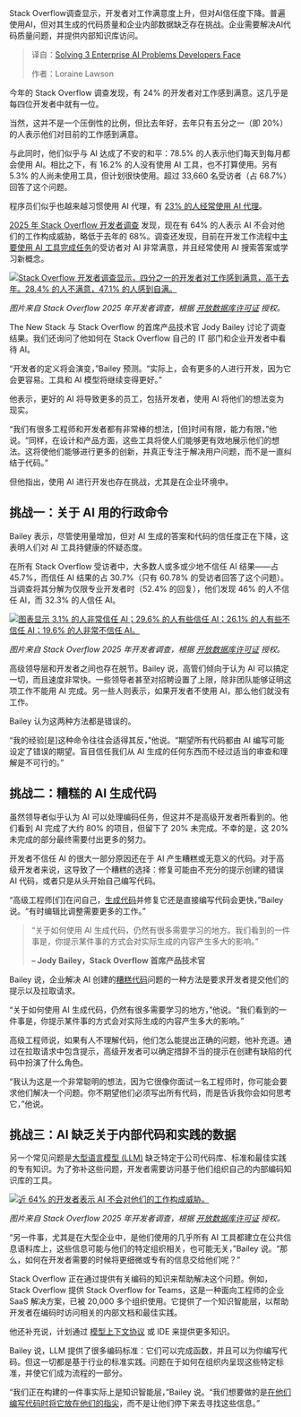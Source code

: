 <!--
title: 攻克开发者面临的3大企业AI难题
cover: https://cdn.thenewstack.io/media/2025/09/97662511-2025stackoverflowdevelopersurvey.jpg
summary: Stack Overflow调查显示，开发者对工作满意度上升，但对AI信任度下降。普遍使用AI，但对其生成的代码质量和企业内部数据缺乏存在挑战。企业需要解决AI代码质量问题，并提供内部知识库访问。
-->

Stack Overflow调查显示，开发者对工作满意度上升，但对AI信任度下降。普遍使用AI，但对其生成的代码质量和企业内部数据缺乏存在挑战。企业需要解决AI代码质量问题，并提供内部知识库访问。

> 译自：[Solving 3 Enterprise AI Problems Developers Face](https://thenewstack.io/solving-3-enterprise-ai-problems-developers-face/)
> 
> 作者：Loraine Lawson

今年的 Stack Overflow 调查发现，有 24% 的开发者对工作感到满意。这几乎是每四位开发者中就有一位。

当然，这并不是一个压倒性的比例，但比去年好，去年只有五分之一（即 20%）的人表示他们对目前的工作感到满意。

与此同时，他们似乎与 AI 达成了不安的和平：78.5% 的人表示他们每天到每月都会使用 AI。相比之下，有 16.2% 的人没有使用 AI 工具，也不打算使用。另有 5.3% 的人尚未使用工具，但计划很快使用。超过 33,660 名受访者（占 68.7%）回答了这个问题。

程序员们似乎也越来越习惯使用 AI 代理，有 [23% 的人经常使用 AI 代理](https://thenewstack.io/23-of-devs-regularly-use-ai-agents-per-stack-overflow-survey/)。

[2025 年 Stack Overflow 开发者调查](https://survey.stackoverflow.co/2025/) 发现，现在有 64% 的人表示 AI 不会对他们的工作构成威胁，略低于去年的 68%。调查还发现，目前在开发工作流程中[主要使用 AI 工具完成任务](https://thenewstack.io/ai-combined-with-agile-lets-developers-focus-on-craft/)的受访者对 AI 非常满意，并且经常使用 AI 搜索答案或学习新概念。

[![Stack Overflow 开发者调查显示，四分之一的开发者对工作感到满意，高于去年。28.4% 的人不满意，47.1% 的人感到自满。](https://cdn.thenewstack.io/media/2025/09/d0a703aa-stackoverflow-dev-survey-2025-work-job-satisfaction-job-sat-social.png)](https://cdn.thenewstack.io/media/2025/09/d0a703aa-stackoverflow-dev-survey-2025-work-job-satisfaction-job-sat-social.png)

*图片来自 Stack Overflow 2025 年开发者调查，根据 [开放数据库许可证](https://opendatacommons.org/licenses/odbl/) 授权。*

The New Stack 与 Stack Overflow 的首席产品技术官 Jody Bailey 讨论了调查结果。我们还询问了他如何在 Stack Overflow 自己的 IT 部门和企业开发者中看待 AI。

“开发者的定义将会演变，”Bailey 预测。“实际上，会有更多的人进行开发，因为它会更容易。工具和 AI 模型将继续变得更好。”

他表示，更好的 AI 将导致更多的员工，包括开发者，使用 AI 将他们的想法变为现实。

“我们有很多工程师和开发者都有非常棒的想法，[但]时间有限，能力有限，”他说。“同样，在设计和产品方面，这些工具将使人们能够更有效地展示他们的想法。这将使他们能够进行更多的创新，并真正专注于解决用户问题，而不是一直纠结于代码。”

但他指出，使用 AI 进行开发也存在挑战，尤其是在企业环境中。

## 挑战一：关于 AI 用的行政命令

Bailey 表示，尽管使用量增加，但对 AI 生成的答案和代码的信任度正在下降，这表明人们对 AI 工具持健康的怀疑态度。

在所有 Stack Overflow 受访者中，大多数人或多或少地不信任 AI 结果——占 45.7%，而信任 AI 结果的占 30.7%（只有 60.78% 的受访者回答了这个问题）。当调查将其分解为仅限专业开发者时（52.4% 的回复），他们发现 46% 的人不信任 AI，而 32.3% 的人信任 AI。

[![图表显示 3.1% 的人非常信任 AI；29.6% 的人有些信任 AI；26.1% 的人有些不信任 AI；19.6% 的人非常不信任 AI。](https://cdn.thenewstack.io/media/2025/09/0f1c7776-stackoverflow-dev-survey-2025-ai-developer-tools-ai-acc-social.png)](https://cdn.thenewstack.io/media/2025/09/0f1c7776-stackoverflow-dev-survey-2025-ai-developer-tools-ai-acc-social.png)

*图片来自 Stack Overflow 2025 年开发者调查，根据 [开放数据库许可证](https://opendatacommons.org/licenses/odbl/) 授权。*

高级领导层和开发者之间也存在脱节。Bailey 说，高管们倾向于认为 AI 可以搞定一切，而且速度非常快。一些领导者甚至对招聘设置了上限，除非团队能够证明这项工作不能用 AI 完成。另一些人则表示，如果开发者不使用 AI，那么他们就没有工作。

Bailey 认为这两种方法都是错误的。

“我的经验[是]这种命令往往会适得其反，”他说。“期望所有代码都由 AI 编写可能设定了错误的期望。盲目信任我们从 AI 生成的任何东西而不经过适当的审查和理解是不可行的。”

## 挑战二：糟糕的 AI 生成代码

虽然领导者似乎认为 AI 可以处理编码任务，但这并不是高级开发者所看到的。他们看到 AI 完成了大约 80% 的项目，但留下了 20% 未完成。不幸的是，这 20% 未完成的部分最终需要付出更多的努力。

开发者不信任 AI 的很大一部分原因还在于 AI 产生糟糕或无意义的代码。对于高级开发者来说，这导致了一个糟糕的选择：修复可能由不充分的提示创建的错误 AI 代码，或者只是从头开始自己编写代码。

“高级工程师[们]在问自己，[生成代码](https://thenewstack.io/ai-code-generation-6-faqs-for-developers/)并修复它还是直接编写代码会更快，”Bailey 说。“有时编辑比调整需要更多的工作。”

> “关于如何使用 AI 生成代码，仍然有很多需要学习的地方。我们看到的一件事是，你提示某件事的方式会对实际生成的内容产生多大的影响。”
> 
> **– Jody Bailey，Stack Overflow 首席产品技术官**

Bailey 说，企业解决 AI 创建的[糟糕代码](https://thenewstack.io/bad-code-stalls-developer-velocity/)问题的一种方法是要求开发者提交他们的提示以及拉取请求。

“关于如何使用 AI 生成代码，仍然有很多需要学习的地方，”他说。“我们看到的一件事是，你提示某件事的方式会对实际生成的内容产生多大的影响。”

高级工程师说，如果有人不理解代码，他们怎么能提出正确的问题，他补充道。通过在拉取请求中包含提示，高级开发者可以确定措辞不当的提示在创建有缺陷的代码中扮演了什么角色。

“我认为这是一个非常聪明的想法，因为它很像你面试一名工程师时，你可能会要求他们解决一个问题。你不期望他们必须写出所有代码，而是告诉我你会如何思考它，”他说。

## 挑战三：AI 缺乏关于内部代码和实践的数据

另一个常见问题是[大型语言模型 (LLM)](https://thenewstack.io/introduction-to-llms/) 缺乏特定于公司代码库、标准和最佳实践的专有知识。为了弥补这些问题，开发者需要访问基于他们组织自己的内部编码知识库的工具。

[![近 64% 的开发者表示 AI 不会对他们的工作构成威胁。](https://cdn.thenewstack.io/media/2025/09/8e3971e8-stackoverflow-dev-survey-2025-work-job-satisfaction-ai-threat-social.png)](https://cdn.thenewstack.io/media/2025/09/8e3971e8-stackoverflow-dev-survey-2025-work-job-satisfaction-ai-threat-social.png)

*图片来自 Stack Overflow 2025 年开发者调查，根据 [开放数据库许可证](https://opendatacommons.org/licenses/odbl/) 授权。*

“另一件事，尤其是在大型企业中，是他们使用的几乎所有 AI 工具都建立在公共信息语料库上，这些信息可能与他们的特定组织相关，也可能无关，”Bailey 说。“那么，如何在开发者需要的时候将更细微或专有的信息交给他们呢？”

Stack Overflow 正在通过提供有关编码的知识来帮助解决这个问题。例如，Stack Overflow 提供 Stack Overflow for Teams，这是一种面向工程师的企业 SaaS 解决方案，已被 20,000 多个组织使用。它提供了一个知识智能层，以帮助开发者在编码时访问相关的内部文档和最佳实践。

他还补充说，计划通过 [模型上下文协议](https://thenewstack.io/building-your-first-model-context-protocol-server/) 或 IDE 来提供更多知识。

Bailey 说，LLM 提供了很多编码标准：它们可以完成函数，并且可以为你编写代码。但这一切都是基于行业的标准实践。问题在于如何在组织内呈现这些特定标准，并使它们成为流程的一部分。

“我们正在构建的一件事实际上是知识智能层，”Bailey 说。“我们想要做的是[在他们编写代码时将它放在他们的指尖](https://thenewstack.io/developers-put-ai-bots-to-the-test-of-writing-code/)，而不是让他们停下来去寻找这些信息。”